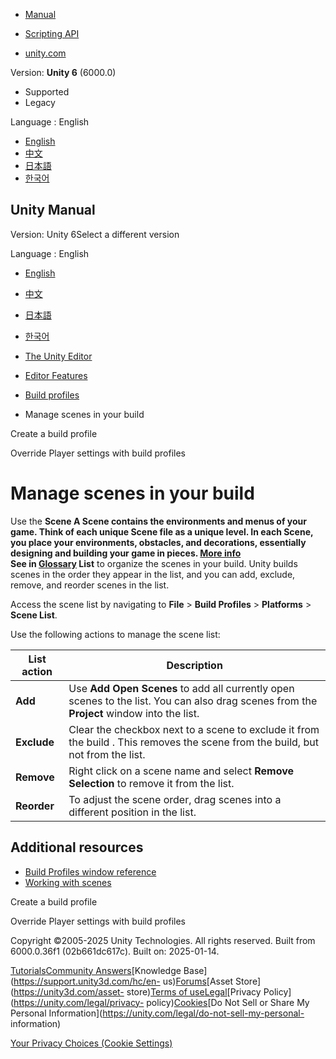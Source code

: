 [](https://docs.unity3d.com)

  * [Manual](../Manual/index.html)
  * [Scripting API](../ScriptReference/index.html)

  * [unity.com](https://unity.com/)

Version: **Unity 6** (6000.0)

  * Supported
  * Legacy

Language : English

  * [English](/Manual/build-profile-scene-list.html)
  * [中文](/cn/current/Manual/build-profile-scene-list.html)
  * [日本語](/ja/current/Manual/build-profile-scene-list.html)
  * [한국어](/kr/current/Manual/build-profile-scene-list.html)

[](https://docs.unity3d.com)

## Unity Manual

Version: Unity 6Select a different version

Language : English

  * [English](/Manual/build-profile-scene-list.html)
  * [中文](/cn/current/Manual/build-profile-scene-list.html)
  * [日本語](/ja/current/Manual/build-profile-scene-list.html)
  * [한국어](/kr/current/Manual/build-profile-scene-list.html)

  * [The Unity Editor](unity-editor.html)
  * [Editor Features](EditorFeatures.html)
  * [Build profiles](BuildSettings.html)
  * Manage scenes in your build

[](create-build-profile.html)

Create a build profile

[](override-player-settings.html)

Override Player settings with build profiles

# Manage scenes in your build

Use the ****Scene** A Scene contains the environments and menus of your game.
Think of each unique Scene file as a unique level. In each Scene, you place
your environments, obstacles, and decorations, essentially designing and
building your game in pieces. [More info](CreatingScenes.html)  
See in [Glossary](Glossary.html#Scene) List** to organize the scenes in your
build. Unity builds scenes in the order they appear in the list, and you can
add, exclude, remove, and reorder scenes in the list.

Access the scene list by navigating to **File** > **Build Profiles** >
**Platforms** > **Scene List**.

Use the following actions to manage the scene list:

**List action** | **Description**  
---|---  
**Add** | Use **Add Open Scenes** to add all currently open scenes to the list. You can also drag scenes from the **Project** window into the list.  
**Exclude** | Clear the checkbox next to a scene to exclude it from the build . This removes the scene from the build, but not from the list.  
**Remove** | Right click on a scene name and select **Remove Selection** to remove it from the list.  
**Reorder** | To adjust the scene order, drag scenes into a different position in the list.  
  
## Additional resources

  * [Build Profiles window reference](build-profiles-reference.html)
  * [Working with scenes](working-with-scenes.html)

[](create-build-profile.html)

Create a build profile

[](override-player-settings.html)

Override Player settings with build profiles

Copyright ©2005-2025 Unity Technologies. All rights reserved. Built from
6000.0.36f1 (02b661dc617c). Built on: 2025-01-14.

[Tutorials](https://learn.unity.com/)[Community
Answers](https://answers.unity3d.com)[Knowledge
Base](https://support.unity3d.com/hc/en-
us)[Forums](https://forum.unity3d.com)[Asset Store](https://unity3d.com/asset-
store)[Terms of
use](https://docs.unity3d.com/Manual/TermsOfUse.html)[Legal](https://unity.com/legal)[Privacy
Policy](https://unity.com/legal/privacy-
policy)[Cookies](https://unity.com/legal/cookie-policy)[Do Not Sell or Share
My Personal Information](https://unity.com/legal/do-not-sell-my-personal-
information)

[Your Privacy Choices (Cookie Settings)](javascript:void\(0\);)

